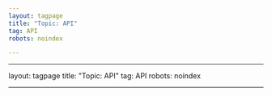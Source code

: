 ```yaml
---
layout: tagpage
title: "Topic: API"
tag: API
robots: noindex

---
```

---
layout: tagpage
title: "Topic: API"
tag: API
robots: noindex

---
